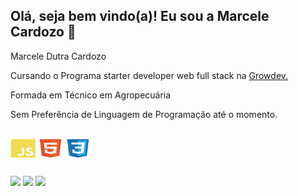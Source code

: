 ## Olá, seja bem vindo(a)! Eu sou a Marcele Cardozo :sparkling_heart:

<p align="left">
  Marcele Dutra Cardozo
</p>

<p align="left">
  Cursando o Programa starter developer web full stack na <a href="https://growdev.com.br" alt="Growdev">Growdev.</a>
</p>

<p align="left">
  Formada em Técnico em Agropecuária
</p>

<p align="left">
  Sem Preferência de Linguagem de Programação até o momento.
 </p>

<div style="display: inline_block"><br>
  <img align="center" alt="Mar-Js" height="30" width="40" src="https://raw.githubusercontent.com/devicons/devicon/master/icons/javascript/javascript-plain.svg">
  <img align="center" alt="Mar-HTML" height="30" width="40" src="https://raw.githubusercontent.com/devicons/devicon/master/icons/html5/html5-original.svg">
  <img align="center" alt="Mar-CSS" height="30" width="40" src="https://raw.githubusercontent.com/devicons/devicon/master/icons/css3/css3-original.svg">
</div>
  
  ##
 
<div> 
 <a href="https://discord.gg/wagxzStdcR" target="_blank"><img src="https://img.shields.io/badge/Discord-7289DA?style=for-the-badge&logo=discord&logoColor=white" target="_blank"></a> 
  <a href = "mailto:marcelecardozo@gmail.com"><img src="https://img.shields.io/badge/-Gmail-%23333?style=for-the-badge&logo=gmail&logoColor=white" target="_blank"></a>
  <a href="https://www.linkedin.com/in/marceledutra/" target="_blank"><img src="https://img.shields.io/badge/-LinkedIn-%230077B5?style=for-the-badge&logo=linkedin&logoColor=white" target="_blank"></a> 
  
</div>
